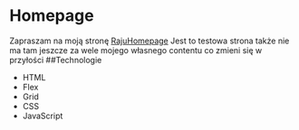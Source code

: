 # Homepage
Zapraszam na moją stronę [RajuHomepage](https://rajutestsite.netlify.app)
Jest to testowa strona także nie ma tam jeszcze za wele mojego własnego contentu co zmieni się w przyłości
##Technologie 
- HTML
- Flex
- Grid
- CSS
- JavaScript
